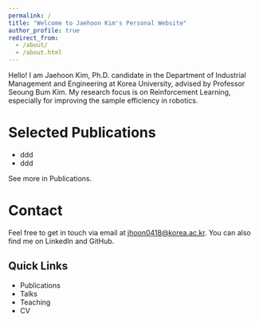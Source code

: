 ```yaml
---
permalink: /
title: "Welcome to Jaehoon Kim's Personal Website"
author_profile: true
redirect_from:
  - /about/
  - /about.html
---
```

Hello! I am Jaehoon Kim, Ph.D. candidate in the Department of Industrial Management and Engineering at Korea University, advised by Professor Seoung Bum Kim. My research focus is on Reinforcement Learning, especially for improving the sample efficiency in robotics.


Selected Publications
======
* ddd
* ddd

See more in Publications.

Contact
======
Feel free to get in touch via email at jhoon0418@korea.ac.kr. You can also find me on LinkedIn and GitHub.

Quick Links
------
* Publications
* Talks
* Teaching
* CV
